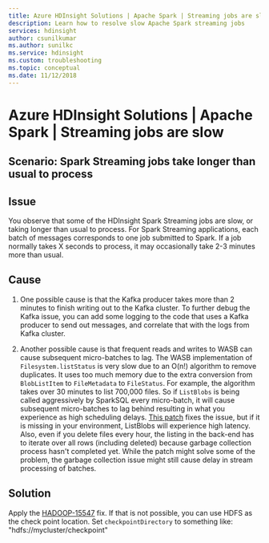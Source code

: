 ```yaml
---
title: Azure HDInsight Solutions | Apache Spark | Streaming jobs are slow
description: Learn how to resolve slow Apache Spark streaming jobs
services: hdinsight
author: csunilkumar
ms.author: sunilkc
ms.service: hdinsight
ms.custom: troubleshooting
ms.topic: conceptual
ms.date: 11/12/2018
---
```


# Azure HDInsight Solutions | Apache Spark | Streaming jobs are slow

## Scenario: Spark Streaming jobs take longer than usual to process

## Issue

You observe that some of the HDInsight Spark Streaming jobs are slow, or taking longer than usual to process. For Spark Streaming applications, each batch of messages corresponds to one job submitted to Spark. If a job normally takes X seconds to process, it may occasionally take 2-3 minutes more than usual.

## Cause

1. One possible cause is that the Kafka producer takes more than 2 minutes to finish writing out to the Kafka cluster. To further debug the Kafka issue, you can add some logging to the code that uses a Kafka producer to send out messages, and correlate that with the logs from Kafka cluster.

2. Another possible cause is that frequent reads and writes to WASB can cause subsequent micro-batches to lag. The WASB implementation of `Filesystem.listStatus` is very slow due to an O(n!) algorithm to remove duplicates. It uses too much memory due to the extra conversion from `BlobListItem` to `FileMetadata` to `FileStatus`. For example, the algorithm takes over 30 minutes to list 700,000 files. So if `ListBlobs` is being called aggressively by SparkSQL every micro-batch, it will cause subsequent micro-batches to lag behind resulting in what you experience as high scheduling delays. [This patch](https://issues.apache.org/jira/browse/HADOOP-15547) fixes the issue, but if it is missing in your environment, ListBlobs will experience high latency. Also, even if you delete files every hour, the listing in the back-end has to iterate over all rows (including deleted) because garbage collection process hasn't completed yet. While the patch might solve some of the problem, the garbage collection issue might still cause delay in stream processing of batches.

## Solution

Apply the [HADOOP-15547](https://issues.apache.org/jira/browse/HADOOP-15547) fix.  If that is not possible, you can use HDFS as the check point location. Set `checkpointDirectory` to something like: "hdfs://mycluster/checkpoint"